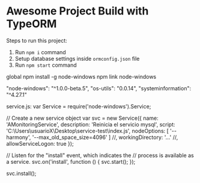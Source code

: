 # Awesome Project Build with TypeORM

Steps to run this project:

1. Run `npm i` command
2. Setup database settings inside `ormconfig.json` file
3. Run `npm start` command

global npm install -g node-windows
npm link node-windows

"node-windows": "^1.0.0-beta.5", 
"os-utils": "0.0.14",
"systeminformation": "^4.27.1"

service.js:
var Service = require('node-windows').Service;

// Create a new service object
var svc = new Service({
    name: 'AMonitoringService',
    description: 'Reinicia el servicio mysql',
    script: 'C:\\Users\\usuarioX\\Desktop\\service-test\\index.js',
    nodeOptions: [
        '--harmony',
        '--max_old_space_size=4096'
    ]
    //, workingDirectory: '...'
    //, allowServiceLogon: true
});

// Listen for the "install" event, which indicates the
// process is available as a service.
svc.on('install', function () {
    svc.start();
});

svc.install();